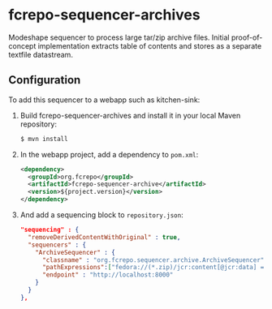 fcrepo-sequencer-archives
=====================
Modeshape sequencer to process large tar/zip archive files.  Initial
proof-of-concept implementation extracts table of contents and stores as a
separate textfile datastream.


Configuration
-------------

To add this sequencer to a webapp such as kitchen-sink:

1. Build fcrepo-sequencer-archives and install it in your local Maven repository:

    ``` sh
    $ mvn install
    ```

2. In the webapp project, add a dependency to `pom.xml`:

    ``` xml
    <dependency>
      <groupId>org.fcrepo</groupId>
      <artifactId>fcrepo-sequencer-archive</artifactId>
      <version>${project.version}</version>
    </dependency>
    ```

3. And add a sequencing block to `repository.json`:

    ``` json
    "sequencing" : {
      "removeDerivedContentWithOriginal" : true,
      "sequencers" : {
        "ArchiveSequencer" : {
          "classname" : "org.fcrepo.sequencer.archive.ArchiveSequencer",
          "pathExpressions":["fedora://(*.zip)/jcr:content[@jcr:data] => ." ],
          "endpoint" : "http://localhost:8000"
        }
      }
    }, 
    ```
